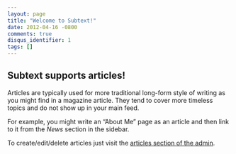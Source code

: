 ```yaml
---
layout: page
title: "Welcome to Subtext!"
date: 2012-04-16 -0800
comments: true
disqus_identifier: 1
tags: []
---
```

Subtext supports articles!
--------------------------

Articles are typically used for more traditional long-form style of
writing as you might find in a magazine article. They tend to cover more
timeless topics and do not show up in your main feed.

For example, you might write an “About Me” page as an article and then
link to it from the *News* section in the sidebar.

To create/edit/delete articles just visit the [articles section of the
admin](/admin/articles/ "Articles Section").


